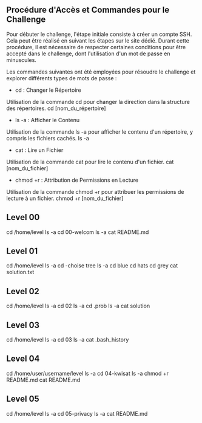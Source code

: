 ## Procédure d'Accès et Commandes pour le Challenge
Pour débuter le challenge, l'étape initiale consiste à créer un compte SSH. Cela peut être réalisé en suivant les étapes sur le site dédié. Durant cette procédure, il est nécessaire de respecter certaines conditions pour être accepté dans le challenge, dont l'utilisation d'un mot de passe en minuscules.

Les commandes suivantes ont été employées pour résoudre le challenge et explorer différents types de mots de passe :

- cd : Changer le Répertoire

Utilisation de la commande cd pour changer la direction dans la structure des répertoires.
cd [nom_du_répertoire]


- ls -a : Afficher le Contenu

Utilisation de la commande ls -a pour afficher le contenu d'un répertoire, y compris les fichiers cachés.
ls -a


- cat : Lire un Fichier

Utilisation de la commande cat pour lire le contenu d'un fichier.
cat [nom_du_fichier]


- chmod +r : Attribution de Permissions en Lecture

Utilisation de la commande chmod +r pour attribuer les permissions de lecture à un fichier.
chmod +r [nom_du_fichier]



## Level 00
cd /home/level
ls -a
cd 00-welcom
ls -a
cat README.md


## Level 01
cd /home/level
ls -a
cd -choise tree
ls -a
cd blue
cd hats
cd grey
cat solution.txt


## Level 02
cd /home/level
ls -a
cd 02
ls -a
cd .prob
ls -a
cat solution



## Level 03
cd /home/level
ls -a
cd 03
ls -a
cat .bash_history


## Level 04
cd /home/user/username/level
ls -a
cd 04-kwisat
ls -a
chmod +r README.md
cat README.md


## Level 05
cd /home/level
ls -a
cd 05-privacy
ls -a
cat README.md


